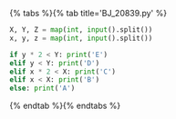 {% tabs %}{% tab title='BJ_20839.py' %}

```py
X, Y, Z = map(int, input().split())
x, y, z = map(int, input().split())

if y * 2 < Y: print('E')
elif y < Y: print('D')
elif x * 2 < X: print('C')
elif x < X: print('B')
else: print('A')
```

{% endtab %}{% endtabs %}
